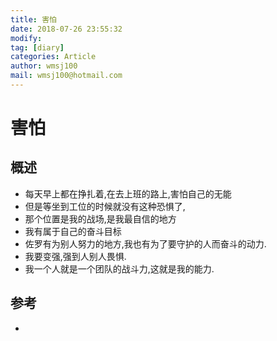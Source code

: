 ```yaml
---
title: 害怕
date: 2018-07-26 23:55:32	
modify: 
tag: [diary]
categories: Article 
author: wmsj100
mail: wmsj100@hotmail.com
---
```


# 害怕

## 概述
- 每天早上都在挣扎着,在去上班的路上,害怕自己的无能
- 但是等坐到工位的时候就没有这种恐惧了,
- 那个位置是我的战场,是我最自信的地方
- 我有属于自己的奋斗目标
- 佐罗有为别人努力的地方,我也有为了要守护的人而奋斗的动力.
- 我要变强,强到人别人畏惧.
- 我一个人就是一个团队的战斗力,这就是我的能力.

## 参考
- []()
